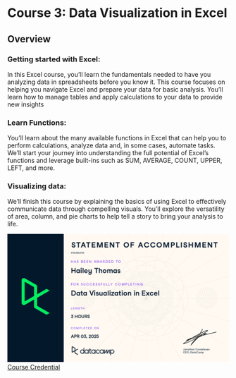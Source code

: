 # Course 3: Data Visualization in Excel

## Overview
### Getting started with Excel:
In this Excel course, you’ll learn the fundamentals needed to have you analyzing data in spreadsheets before you know it. This course focuses on helping you navigate Excel and prepare your data for basic analysis. You’ll learn how to manage tables and apply calculations to your data to provide new insights

### Learn Functions: 
You’ll learn about the many available functions in Excel that can help you to perform calculations, analyze data and, in some cases, automate tasks. We’ll start your journey into understanding the full potential of Excel’s functions and leverage built-ins such as SUM, AVERAGE, COUNT, UPPER, LEFT, and more.

### Visualizing data:
We’ll finish this course by explaining the basics of using Excel to effectively communicate data through compelling visuals. You’ll explore the versatility of area, column, and pie charts to help tell a story to bring your analysis to life.

![cert](https://github.com/haileyrthomas01/datacamp-excel-fundamentals/blob/main/data-visualization-in-excel/pics/dataviz.png)
[Course Credential](https://www.datacamp.com/completed/statement-of-accomplishment/course/a4480940e9a0dee4b9b2eaf77b72d01338bbe32e)
